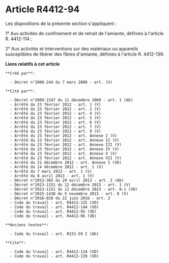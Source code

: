 # Article R4412-94

Les dispositions de la présente section s'appliquent : 

1° Aux activités de confinement et de retrait de l'amiante, définies à l'article R. 4412-114 ; 

2° Aux activités et interventions sur des matériaux ou appareils susceptibles de libérer des fibres d'amiante, définies à
l'article R. 4412-139.

**Liens relatifs à cet article**

	**Créé par**:

	  - Décret n°2008-244 du 7 mars 2008 - art. (V)

	**Cité par**:

	  - Décret n°2009-1547 du 11 décembre 2009 - art. 1 (Ab)
	  - Arrêté du 23 février 2012 - art. 1 (V)
	  - Arrêté du 23 février 2012 - art. 2 (V)
	  - Arrêté du 23 février 2012 - art. 4 (V)
	  - Arrêté du 23 février 2012 - art. 5 (V)
	  - Arrêté du 23 février 2012 - art. 6 (V)
	  - Arrêté du 23 février 2012 - art. 7 (V)
	  - Arrêté du 23 février 2012 - art. 9 (V)
	  - Arrêté du 23 février 2012 - art. Annexe I (V)
	  - Arrêté du 23 février 2012 - art. Annexe II (V)
	  - Arrêté du 23 février 2012 - art. Annexe III (V)
	  - Arrêté du 23 février 2012 - art. Annexe IV (V)
	  - Arrêté du 23 février 2012 - art. Annexe V (V)
	  - Arrêté du 23 février 2012 - art. Annexe VII (V)
	  - Arrêté du 21 décembre 2012 - art. Annexe I (VD)
	  - Arrêté du 14 décembre 2012 - art. 1 (V)
	  - Arrêté du 7 mars 2013 - art. 1 (V)
	  - Arrêté du 8 avril 2013 - art. 1 (V)
	  - Décret n°2013-365 du 29 avril 2013 - art. 2 (Ab)
	  - Décret n°2013-1151 du 12 décembre 2013 - art. 1 (V)
	  - Décret n°2013-1151 du 12 décembre 2013 - art. 8-1 (VD)
	  - Décret n°2015-1438 du 5 novembre 2015 - art. 8 (V)
	  - Décret n°2016-828 du 22 juin 2016 - art. 2
	  - Code du travail - art. R4412-125 (VD)
	  - Code du travail - art. R4412-144 (VD)
	  - Code du travail - art. R4412-95 (VD)
	  - Code du travail - art. R4412-96 (VD)

	**Anciens textes**:

	  - Code du travail - art. R231-59 I (Ab)

	**Cite**:

	  - Code du travail - art. R4412-114 (VD)
	  - Code du travail - art. R4412-139 (VD)
